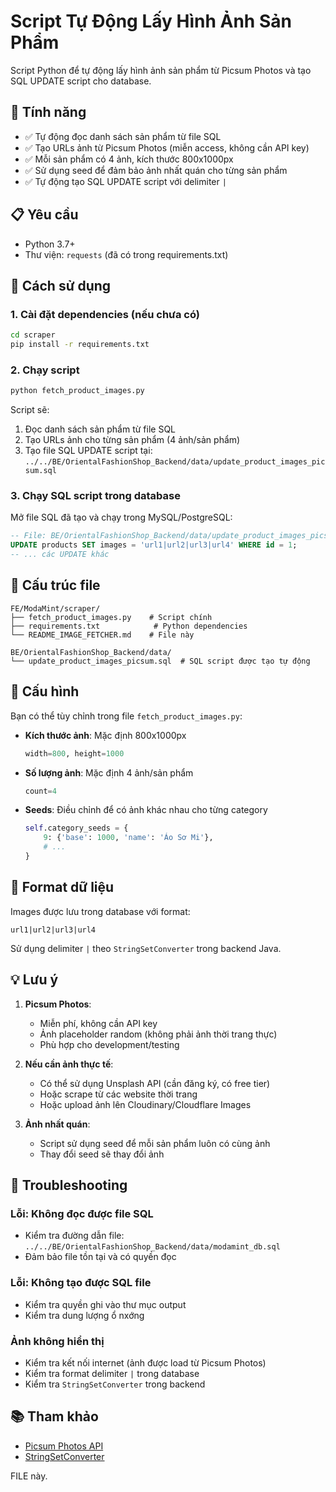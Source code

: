 # Script Tự Động Lấy Hình Ảnh Sản Phẩm

Script Python để tự động lấy hình ảnh sản phẩm từ Picsum Photos và tạo SQL UPDATE script cho database.

## 🎯 Tính năng

- ✅ Tự động đọc danh sách sản phẩm từ file SQL
- ✅ Tạo URLs ảnh từ Picsum Photos (miễn access, không cần API key)
- ✅ Mỗi sản phẩm có 4 ảnh, kích thước 800x1000px
- ✅ Sử dụng seed để đảm bảo ảnh nhất quán cho từng sản phẩm
- ✅ Tự động tạo SQL UPDATE script với delimiter `|`

## 📋 Yêu cầu

- Python 3.7+
- Thư viện: `requests` (đã có trong requirements.txt)

## 🚀 Cách sử dụng

### 1. Cài đặt dependencies (nếu chưa có)

```bash
cd scraper
pip install -r requirements.txt
```

### 2. Chạy script

```bash
python fetch_product_images.py
```

Script sẽ:
1. Đọc danh sách sản phẩm từ file SQL
2. Tạo URLs ảnh cho từng sản phẩm (4 ảnh/sản phẩm)
3. Tạo file SQL UPDATE script tại: `../../BE/OrientalFashionShop_Backend/data/update_product_images_picsum.sql`

### 3. Chạy SQL script trong database

Mở file SQL đã tạo và chạy trong MySQL/PostgreSQL:

```sql
-- File: BE/OrientalFashionShop_Backend/data/update_product_images_picsum.sql
UPDATE products SET images = 'url1|url2|url3|url4' WHERE id = 1;
-- ... các UPDATE khác
```

## 📁 Cấu trúc file

```
FE/ModaMint/scraper/
├── fetch_product_images.py    # Script chính
├── requirements.txt            # Python dependencies
└── README_IMAGE_FETCHER.md    # File này

BE/OrientalFashionShop_Backend/data/
└── update_product_images_picsum.sql  # SQL script được tạo tự động
```

## 🔧 Cấu hình

Bạn có thể tùy chỉnh trong file `fetch_product_images.py`:

- **Kích thước ảnh**: Mặc định 800x1000px
  ```python
  width=800, height=1000
  ```

- **Số lượng ảnh**: Mặc định 4 ảnh/sản phẩm
  ```python
  count=4
  ```

- **Seeds**: Điều chỉnh để có ảnh khác nhau cho từng category
  ```python
  self.category_seeds = {
      9: {'base': 1000, 'name': 'Áo Sơ Mi'},
      # ...
  }
  ```

## 📝 Format dữ liệu

Images được lưu trong database với format:
```
url1|url2|url3|url4
```

Sử dụng delimiter `|` theo `StringSetConverter` trong backend Java.

## 💡 Lưu ý

1. **Picsum Photos**: 
   - Miễn phí, không cần API key
   - Ảnh placeholder random (không phải ảnh thời trang thực)
   - Phù hợp cho development/testing

2. **Nếu cần ảnh thực tế**:
   - Có thể sử dụng Unsplash API (cần đăng ký, có free tier)
   - Hoặc scrape từ các website thời trang
   - Hoặc upload ảnh lên Cloudinary/Cloudflare Images

3. **Ảnh nhất quán**:
   - Script sử dụng seed để mỗi sản phẩm luôn có cùng ảnh
   - Thay đổi seed sẽ thay đổi ảnh

## 🐛 Troubleshooting

### Lỗi: Không đọc được file SQL
- Kiểm tra đường dẫn file: `../../BE/OrientalFashionShop_Backend/data/modamint_db.sql`
- Đảm bảo file tồn tại và có quyền đọc

### Lỗi: Không tạo được SQL file
- Kiểm tra quyền ghi vào thư mục output
- Kiểm tra dung lượng ổ nxớng

### Ảnh không hiển thị
- Kiểm tra kết nối internet (ảnh được load từ Picsum Photos)
- Kiểm tra format delimiter `|` trong database
- Kiểm tra `StringSetConverter` trong backend

## 📚 Tham khảo

- [Picsum Photos API](https://picsum.photos/)
- [StringSetConverter](../BE/OrientalFashionShop_Backend/src/main/java/com/example/ModaMint_Backend/converter/StringSetConverter.java)

FILE này.

